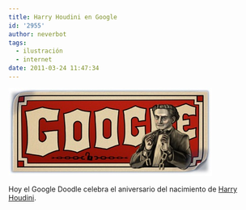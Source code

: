 ```yaml
---
title: Harry Houdini en Google
id: '2955'
author: neverbot
tags:
  - ilustración
  - internet
date: 2011-03-24 11:47:34
---
```


![201103241146.jpg](./harry-houdini-en-google/201103241146.jpg)

Hoy el Google Doodle celebra el aniversario del nacimiento de [Harry Houdini](http://en.wikipedia.org/wiki/Harry_Houdini).